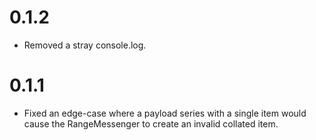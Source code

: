 # 0.1.2

- Removed a stray console.log.

# 0.1.1

- Fixed an edge-case where a payload series with a single item would cause the
  RangeMessenger to create an invalid collated item.
